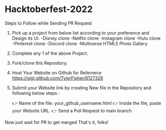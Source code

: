 # Hacktoberfest-2022

Steps to Follow while Sending PR Request

1. Pick up a project from below list according to your preference and Design its UI. 
      -Disney clone
      -Netflix clone
      -Instagram clone
      -Hulu clone
      -Pinterest clone
      -Discord clone
      -Multiverse HTML5 Photo Gallery
      
2. Complete any 1 of the above Project.

3. Fork/clone this Repository.

4. Host Your Website on Github for Refernece https://gist.github.com/TylerFisher/6127328

5. Submit your Website link by creating New file in the Repository and following below steps : 

      👉 Name of the file: your_github_username.html
      👉 Inside the file, paste your Website URL. 
      👉 Send a Pull Request to main branch

Now just wait for PR to get merged  That's it, folks!
      
